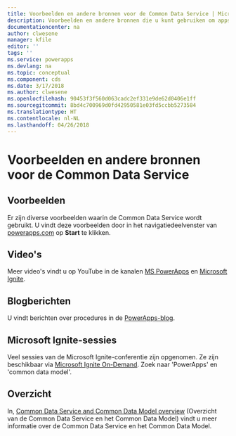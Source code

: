 ```yaml
---
title: Voorbeelden en andere bronnen voor de Common Data Service | Microsoft Docs
description: Voorbeelden en andere bronnen die u kunt gebruiken om apps te maken.
documentationcenter: na
author: clwesene
manager: kfile
editor: ''
tags: ''
ms.service: powerapps
ms.devlang: na
ms.topic: conceptual
ms.component: cds
ms.date: 3/17/2018
ms.author: clwesene
ms.openlocfilehash: 90453f3f560d063cadc2ef331e9de62d0406e1ff
ms.sourcegitcommit: 8bd4c700969d0fd42950581e03fd5ccbb5273584
ms.translationtype: HT
ms.contentlocale: nl-NL
ms.lasthandoff: 04/26/2018
---
```

# <a name="samples-and-other-resources--for-the-common-data-service"></a>Voorbeelden en andere bronnen voor de Common Data Service
## <a name="samples"></a>Voorbeelden
Er zijn diverse voorbeelden waarin de Common Data Service wordt gebruikt. U vindt deze voorbeelden door in het navigatiedeelvenster van [powerapps.com](https://web.powerapps.com) op **Start** te klikken.

## <a name="videos"></a>Video's
Meer video's vindt u op YouTube in de kanalen [MS PowerApps](https://www.youtube.com/channel/UCGfWR2ekfRFckLjev6eQYLg) en [Microsoft Ignite](https://www.youtube.com/channel/UCrhJmfAGQ5K81XQ8_od1iTg).

## <a name="blog-posts"></a>Blogberichten
U vindt berichten over procedures in de [PowerApps-blog](https://powerapps.microsoft.com/blog/).

## <a name="microsoft-ignite-sessions"></a>Microsoft Ignite-sessies
Veel sessies van de Microsoft Ignite-conferentie zijn opgenomen. Ze zijn beschikbaar via [Microsoft Ignite On-Demand](https://myignite.microsoft.com/videos). Zoek naar 'PowerApps' en 'common data model'.

## <a name="overview"></a>Overzicht
In, [Common Data Service and Common Data Model overview](https://docs.microsoft.com/common-data-service/entity-reference/security-model) (Overzicht van de Common Data Service en het Common Data Model) vindt u meer informatie over de Common Data Service en het Common Data Model.

